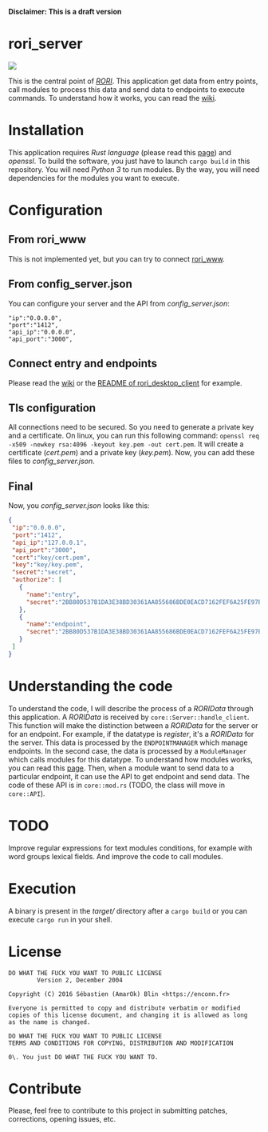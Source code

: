 **Disclaimer: This is a draft version**

# rori_server

![](https://travis-ci.org/AmarOk1412/rori_server.svg?branch=master)

This is the central point of _[RORI](https://github.com/AmarOk1412/rori/)_. This application get data from entry points, call modules to process this data and send data to endpoints to execute commands. To understand how it works, you can read the [wiki](https://github.com/AmarOk1412/rori/wiki).

# Installation

This application requires _Rust language_ (please read this [page](https://www.rust-lang.org/en-US/install.html)) and _openssl_. To build the software, you just have to launch `cargo build` in this repository. You will need _Python 3_ to run modules. By the way, you will need dependencies for the modules you want to execute.

# Configuration

## From rori_www

This is not implemented yet, but you can try to connect [rori_www](https://github.com/AmarOk1412/RORI_www).

## From config_server.json

You can configure your server and the API from _config_server.json_:

```
"ip":"0.0.0.0",
"port":"1412",
"api_ip":"0.0.0.0",
"api_port":"3000",
```

## Connect entry and endpoints

Please read the [wiki](https://github.com/AmarOk1412/rori/wiki) or the [README of rori_desktop_client](https://github.com/AmarOk1412/rori_desktop_endpoint) for example.

## Tls configuration

All connections need to be secured. So you need to generate a private key and a certificate. On linux, you can run this following command: `openssl req -x509 -newkey rsa:4096 -keyout key.pem -out cert.pem`. It will create a certificate (_cert.pem_) and a private key (_key.pem_). Now, you can add these files to _config_server.json_.

## Final

Now, you _config_server.json_ looks like this:

```json
{
 "ip":"0.0.0.0",
 "port":"1412",
 "api_ip":"127.0.0.1",
 "api_port":"3000",
 "cert":"key/cert.pem",
 "key":"key/key.pem",
 "secret":"secret",
 "authorize": [
   {
     "name":"entry",
     "secret":"2BB80D537B1DA3E38BD30361AA855686BDE0EACD7162FEF6A25FE97BF527A25B"
   },
   {
     "name":"endpoint",
     "secret":"2BB80D537B1DA3E38BD30361AA855686BDE0EACD7162FEF6A25FE97BF527A25B"
   }
 ]
}
```

# Understanding the code

To understand the code, I will describe the process of a _RORIData_ through this application. A _RORIData_ is received by `core::Server::handle_client`. This function will make the distinction between a _RORIData_ for the server or for an endpoint. For example, if the datatype is _register_, it's a _RORIData_ for the server. This data is processed by the `ENDPOINTMANAGER` which manage endpoints. In the second case, the data is processed by a `ModuleManager` which calls modules for this datatype. To understand how modules works, you can read this [page](https://github.com/AmarOk1412/RORI/wiki/Write-modules). Then, when a module want to send data to a particular endpoint, it can use the API to get endpoint and send data. The code of these API is in `core::mod.rs` (TODO, the class will move in `core::API`).

# TODO

Improve regular expressions for text modules conditions, for example with word groups lexical fields. And improve the code to call modules.

# Execution

A binary is present in the _target/_ directory after a `cargo build` or you can execute `cargo run` in your shell.

# License

```
DO WHAT THE FUCK YOU WANT TO PUBLIC LICENSE
        Version 2, December 2004

Copyright (C) 2016 Sébastien (AmarOk) Blin <https://enconn.fr>

Everyone is permitted to copy and distribute verbatim or modified
copies of this license document, and changing it is allowed as long
as the name is changed.

DO WHAT THE FUCK YOU WANT TO PUBLIC LICENSE
TERMS AND CONDITIONS FOR COPYING, DISTRIBUTION AND MODIFICATION

0\. You just DO WHAT THE FUCK YOU WANT TO.
```

# Contribute

Please, feel free to contribute to this project in submitting patches, corrections, opening issues, etc.
